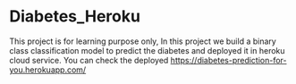 # Diabetes_Heroku
This project is for learning purpose only, In this project we build a binary class classification model to predict the diabetes and deployed it in heroku cloud service.
You can check the deployed https://diabetes-prediction-for-you.herokuapp.com/
